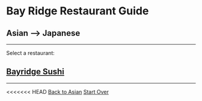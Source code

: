 # Bay Ridge Restaurant Guide
## Asian --> Japanese
---
Select a restaurant:
## [Bayridge Sushi](http://www.brsushi.com/)
---
<<<<<<< HEAD
[Back to Asian](..)
[Start Over](../home.md)

